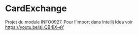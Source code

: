 # CardExchange

Projet du module INFO0927. 
Pour l'import dans Intellij Idea voir https://youtu.be/sj_QB4iX-eY
